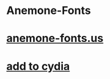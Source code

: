 # Anemone-Fonts

# [anemone-fonts.us](https://anemone-fonts.us/)

# [add to cydia](https://cydia.saurik.com/api/share#?source=https://anemone-fonts.us/)
